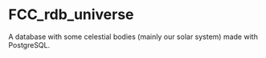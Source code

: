# FCC_rdb_universe

A database with some celestial bodies (mainly our solar system) made with PostgreSQL.